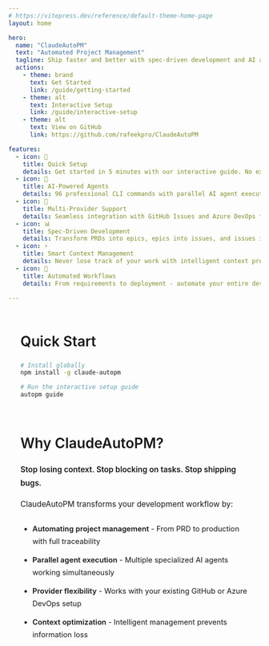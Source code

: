 ```yaml
---
# https://vitepress.dev/reference/default-theme-home-page
layout: home

hero:
  name: "ClaudeAutoPM"
  text: "Automated Project Management"
  tagline: Ship faster and better with spec-driven development and AI agents
  actions:
    - theme: brand
      text: Get Started
      link: /guide/getting-started
    - theme: alt
      text: Interactive Setup
      link: /guide/interactive-setup
    - theme: alt
      text: View on GitHub
      link: https://github.com/rafeekpro/ClaudeAutoPM

features:
  - icon: 🚀
    title: Quick Setup
    details: Get started in 5 minutes with our interactive guide. No extensive documentation reading required.
  - icon: 🤖
    title: AI-Powered Agents
    details: 96 professional CLI commands with parallel AI agent execution for maximum efficiency.
  - icon: 🔗
    title: Multi-Provider Support
    details: Seamless integration with GitHub Issues and Azure DevOps for complete project management.
  - icon: 📊
    title: Spec-Driven Development
    details: Transform PRDs into epics, epics into issues, and issues into production code with full traceability.
  - icon: ⚡
    title: Smart Context Management
    details: Never lose track of your work with intelligent context preservation and optimization.
  - icon: 🔄
    title: Automated Workflows
    details: From requirements to deployment - automate your entire development pipeline.

---
```


<style>
.content-container {
  max-width: 1152px;
  margin: 0 auto;
  padding: 48px 24px 96px;
}

.content-container h2 {
  margin-top: 48px;
  padding-top: 24px;
  border-top: 1px solid var(--vp-c-divider);
  font-size: 2em;
  font-weight: 600;
}

.content-container h2:first-child {
  margin-top: 0;
  padding-top: 0;
  border-top: none;
}

.content-container .language-bash {
  margin: 24px 0;
}

.content-container p {
  font-size: 1.1em;
  line-height: 1.7;
  margin: 16px 0;
}

.content-container ul {
  padding-left: 1.5rem;
  margin: 24px 0;
}

.content-container li {
  margin: 12px 0;
  line-height: 1.7;
  font-size: 1.05em;
}

.content-container strong {
  font-weight: 600;
  color: var(--vp-c-brand);
}
</style>

<div class="content-container">

## Quick Start

```bash
# Install globally
npm install -g claude-autopm

# Run the interactive setup guide
autopm guide
```

## Why ClaudeAutoPM?

**Stop losing context. Stop blocking on tasks. Stop shipping bugs.**

ClaudeAutoPM transforms your development workflow by:

- **Automating project management** - From PRD to production with full traceability
- **Parallel agent execution** - Multiple specialized AI agents working simultaneously
- **Provider flexibility** - Works with your existing GitHub or Azure DevOps setup
- **Context optimization** - Intelligent management prevents information loss

</div>
